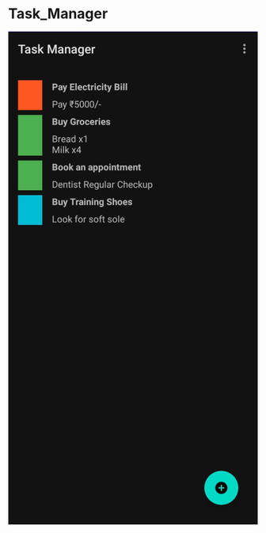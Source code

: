 # Task_Manager
![Home Screen](https://github.com/May-Bot05/Task_Manager/blob/master/Working/Task_Manager_1.jpg)
